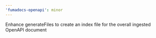 ```yaml
---
'fumadocs-openapi': minor
---
```


Enhance generateFiles to create an index file for the overall ingested OpenAPI document
